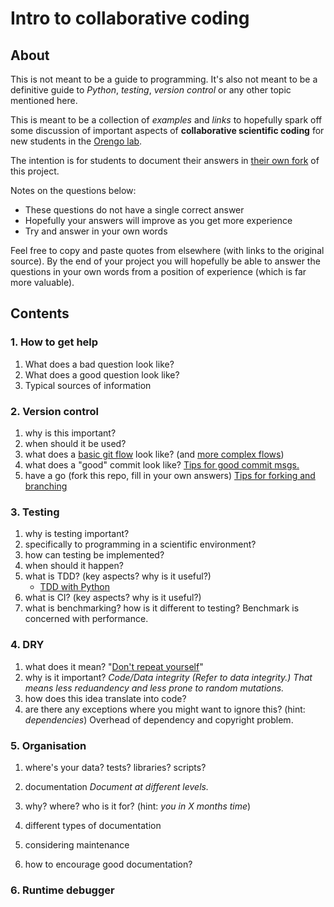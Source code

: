 # Intro to collaborative coding

## About

This is not meant to be a guide to programming. It's also not meant to be a definitive guide to *Python*, *testing*, *version control* or any other topic mentioned here.

This is meant to be a collection of *examples* and *links* to hopefully spark off some discussion of important aspects of **collaborative scientific coding** for new students in the [Orengo lab](www.orengogroup.info).

The intention is for students to document their answers in [their own fork](https://help.github.com/articles/fork-a-repo/) of this project.

Notes on the questions below:

 * These questions do not have a single correct answer
 * Hopefully your answers will improve as you get more experience
 * Try and answer in your own words

Feel free to copy and paste quotes from elsewhere (with links to the original source). By the end of your project you will hopefully be able to answer the questions in your own words from a position of experience (which is far more valuable).

## Contents

### 1. How to get help

 1. What does a bad question look like?
 1. What does a good question look like?
 1. Typical sources of information
 
### 2. Version control

 1. why is this important?
 1. when should it be used?
 1. what does a [basic git flow](https://www.atlassian.com/git/tutorials/comparing-workflows) look like? (and [more complex flows](http://nvie.com/posts/a-successful-git-branching-model/))
 1. what does a "good" commit look like?
 	[Tips for good commit msgs.](https://robots.thoughtbot.com/5-useful-tips-for-a-better-commit-message) 
 1. have a go (fork this repo, fill in your own answers)
 	[Tips for forking and branching](http://blog.scottlowe.org/2015/01/27/using-fork-branch-git-workflow/)

### 3. Testing 

 1. why is testing important?
 1. specifically to programming in a scientific environment? 
 1. how can testing be implemented?
 1. when should it happen?
 1. what is TDD? (key aspects? why is it useful?)
	* [TDD with Python](https://code.tutsplus.com/tutorials/beginning-test-driven-development-in-python--net-30137) 
 1. what is CI? (key aspects? why is it useful?)
 1. what is benchmarking? how is it different to testing?
 	Benchmark is concerned with performance.

### 4. DRY

 1. what does it mean?
 	"[Don't repeat yourself](https://en.wikipedia.org/wiki/Don%27t_repeat_yourself)"
 1. why is it important?
 	*Code/Data integrity (Refer to data integrity.) That means less reduandency and less prone to random mutations.*
 1. how does this idea translate into code?
 1. are there any exceptions where you might want to ignore this? (hint: *dependencies*)
 Overhead of dependency and copyright problem.

### 5. Organisation

 1. where's your data? tests? libraries? scripts?
 1. documentation
	 *Document at different levels.*
	 
  1. why? where? who is it for? (hint: *you in X months time*)
  1. different types of documentation
  1. considering maintenance
  1. how to encourage good documentation?
  
### 6. Runtime debugger

